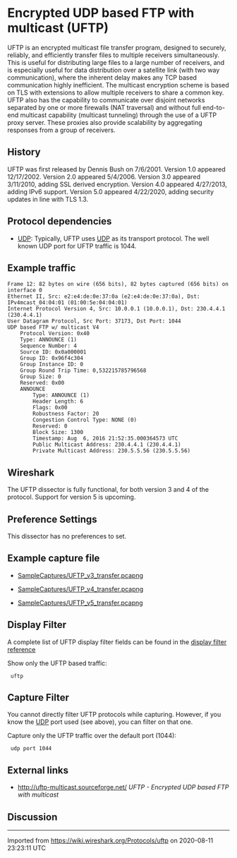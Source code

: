 # Encrypted UDP based FTP with multicast (UFTP)

UFTP is an encrypted multicast file transfer program, designed to securely, reliably, and efficiently transfer files to multiple receivers simultaneously. This is useful for distributing large files to a large number of receivers, and is especially useful for data distribution over a satellite link (with two way communication), where the inherent delay makes any TCP based communication highly inefficient. The multicast encryption scheme is based on TLS with extensions to allow multiple receivers to share a common key. UFTP also has the capability to communicate over disjoint networks separated by one or more firewalls (NAT traversal) and without full end-to-end multicast capability (multicast tunneling) through the use of a UFTP proxy server. These proxies also provide scalability by aggregating responses from a group of receivers.

## History

UFTP was first released by Dennis Bush on 7/6/2001. Version 1.0 appeared 12/17/2002. Version 2.0 appeared 5/4/2006. Version 3.0 appeared 3/11/2010, adding SSL derived encryption. Version 4.0 appeared 4/27/2013, adding IPv6 support. Version 5.0 appeared 4/22/2020, adding security updates in line with TLS 1.3.

## Protocol dependencies

  - [UDP](/UDP): Typically, UFTP uses [UDP](/UDP) as its transport protocol. The well known UDP port for UFTP traffic is 1044.

## Example traffic

    Frame 12: 82 bytes on wire (656 bits), 82 bytes captured (656 bits) on interface 0
    Ethernet II, Src: e2:e4:de:0e:37:0a (e2:e4:de:0e:37:0a), Dst: IPv4mcast_04:04:01 (01:00:5e:04:04:01)
    Internet Protocol Version 4, Src: 10.0.0.1 (10.0.0.1), Dst: 230.4.4.1 (230.4.4.1)
    User Datagram Protocol, Src Port: 37173, Dst Port: 1044
    UDP based FTP w/ multicast V4
        Protocol Version: 0x40
        Type: ANNOUNCE (1)
        Sequence Number: 4
        Source ID: 0x0a000001
        Group ID: 0x96f4c304
        Group Instance ID: 0
        Group Round Trip Time: 0,532215785796568
        Group Size: 0
        Reserved: 0x00
        ANNOUNCE
            Type: ANNOUNCE (1)
            Header Length: 6
            Flags: 0x00
            Robustness Factor: 20
            Congestion Control Type: NONE (0)
            Reserved: 0
            Block Size: 1300
            Timestamp: Aug  6, 2016 21:52:35.000364573 UTC
            Public Multicast Address: 230.4.4.1 (230.4.4.1)
            Private Multicast Address: 230.5.5.56 (230.5.5.56)

## Wireshark

The UFTP dissector is fully functional, for both version 3 and 4 of the protocol. Support for version 5 is upcoming.

## Preference Settings

This dissector has no preferences to set.

## Example capture file

  - [SampleCaptures/UFTP\_v3\_transfer.pcapng](uploads/__moin_import__/attachments/SampleCaptures/UFTP_v3_transfer.pcapng)

  - [SampleCaptures/UFTP\_v4\_transfer.pcapng](uploads/__moin_import__/attachments/SampleCaptures/UFTP_v4_transfer.pcapng)

  - [SampleCaptures/UFTP\_v5\_transfer.pcapng](uploads/__moin_import__/attachments/SampleCaptures/UFTP_v5_transfer.pcapng)

## Display Filter

A complete list of UFTP display filter fields can be found in the [display filter reference](http://www.wireshark.org/docs/dfref/u/uftp.html)

Show only the UFTP based traffic:

``` 
 uftp 
```

## Capture Filter

You cannot directly filter UFTP protocols while capturing. However, if you know the [UDP](/UDP) port used (see above), you can filter on that one.

Capture only the UFTP traffic over the default port (1044):

``` 
 udp port 1044 
```

## External links

  - <http://uftp-multicast.sourceforge.net/> *UFTP - Encrypted UDP based FTP with multicast*

## Discussion

---

Imported from https://wiki.wireshark.org/Protocols/uftp on 2020-08-11 23:23:11 UTC
